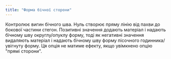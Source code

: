```yaml
---
title: "Форма бічної сторони"
---
```


Контролює вигин бічного шва. Нуль створює пряму лінію від пахви до бокової частини стегон. Позитивні значення додають матеріал і надають бічному шву округлу/опуклу форму, тоді як негативні значення видаляють матеріал і надають бічному шву форму пісочного годинника/увігнуту форму. Ця опція не матиме ефекту, якщо увімкнено опцію "прямі сторони".

